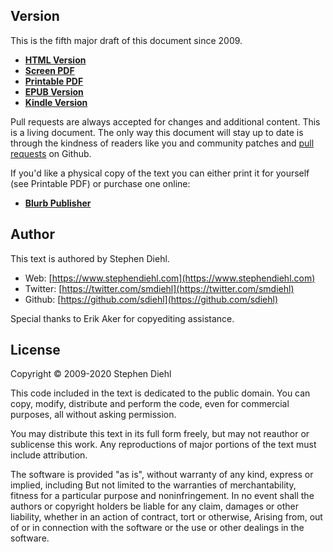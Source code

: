 Version
-------

This is the fifth major draft of this document since 2009.

* **[HTML Version](http://dev.stephendiehl.com/hask/index.html)**
* **[Screen PDF](http://dev.stephendiehl.com/hask/tutorial.pdf)**
* **[Printable PDF](http://dev.stephendiehl.com/hask/tutorial_print.pdf)**
* **[EPUB Version](http://dev.stephendiehl.com/hask/tutorial.epub)**
* **[Kindle Version](http://dev.stephendiehl.com/hask/tutorial.mobi)**

Pull requests are always accepted for changes and additional content. This is a
living document.  The only way this document will stay up to date is through the
kindness of readers like you and community patches and [pull
requests](https://github.com/sdiehl/wiwinwlh) on Github.

If you'd like a physical copy of the text you can either print it for yourself
(see Printable PDF) or purchase one online:

* [**Blurb Publisher**](https://www.blurb.co.uk/b/9958091-what-i-wish-i-knew-when-learning-haskell)

Author
------

This text is authored by Stephen Diehl.

* Web: [https://www.stephendiehl.com](https://www.stephendiehl.com)
* Twitter: [https://twitter.com/smdiehl](https://twitter.com/smdiehl)
* Github: [https://github.com/sdiehl](https://github.com/sdiehl)

Special thanks to Erik Aker for copyediting assistance.

License
-------

Copyright © 2009-2020 Stephen Diehl

This code included in the text is dedicated to the public domain.  You can copy,
modify, distribute and perform the code, even for commercial purposes, all
without asking permission.

You may distribute this text in its full form freely, but may not reauthor or
sublicense this work. Any reproductions of major portions of the text must
include attribution.

The software is provided "as is", without warranty of any kind, express or
implied, including But not limited to the warranties of merchantability, fitness
for a particular purpose and noninfringement. In no event shall the authors or
copyright holders be liable for any claim, damages or other liability, whether
in an action of contract, tort or otherwise, Arising from, out of or in
connection with the software or the use or other dealings in the software.
